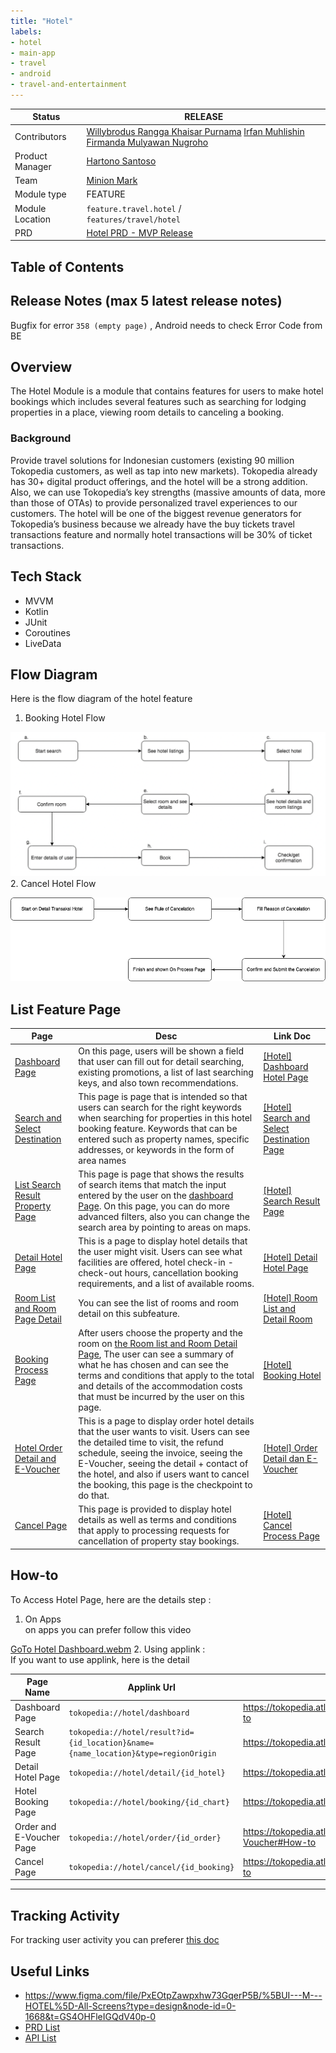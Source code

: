```yaml
---
title: "Hotel"
labels:
- hotel
- main-app
- travel
- android
- travel-and-entertainment
---
```



| **Status** | <!--start status:GREEN-->RELEASE<!--end status--> |
| --- | --- |
| Contributors | [Willybrodus Rangga Khaisar Purnama](https://tokopedia.atlassian.net/wiki/people/62cb5c393d382dfc9c5f11d2?ref=confluence) [Irfan Muhlishin](https://tokopedia.atlassian.net/wiki/people/5bfe19e5128c7106f57662cc?ref=confluence) [Firmanda Mulyawan Nugroho](https://tokopedia.atlassian.net/wiki/people/5d91c148fdfa560dcc3a040f?ref=confluence)  |
| Product Manager | [Hartono Santoso](https://tokopedia.atlassian.net/wiki/people/5c6f1fc4017b4a53c68aa479?ref=confluence)  |
| Team | [Minion Mark](https://tokopedia.atlassian.net/people/team/54372146-8afa-46e4-8de3-783c53a0cc3b)  |
| Module type | <!--start status:YELLOW-->FEATURE<!--end status--> |
| Module Location | `feature.travel.hotel` /<br/> `features/travel/hotel` |
| PRD | [Hotel PRD - MVP Release](/wiki/spaces/TR/pages/456983079/Hotel+PRD+-+MVP+Release)  |

## Table of Contents

<!--toc-->

## Release Notes (max 5 latest release notes)

<!--start expand:17 May 2023 (MA-3.220)-->
Bugfix for error `358 (empty page)` , Android needs to check Error Code from BE
<!--end expand-->

## Overview

The Hotel Module is a module that contains features for users to make hotel bookings which includes several features such as searching for lodging properties in a place, viewing room details to canceling a booking.

### Background

Provide travel solutions for Indonesian customers (existing 90 million Tokopedia customers, as well as tap into new markets). Tokopedia already has 30+ digital product offerings, and the hotel will be a strong addition. Also, we can use Tokopedia’s key strengths (massive amounts of data, more than those of OTAs) to provide personalized travel experiences to our customers. The hotel will be one of the biggest revenue generators for Tokopedia’s business because we already have the buy tickets travel transactions feature and normally hotel transactions will be 30% of ticket transactions.

## Tech Stack

- MVVM
- Kotlin
- JUnit
- Coroutines
- LiveData

## Flow Diagram

Here is the flow diagram of the hotel feature

1. Booking Hotel Flow  


![](res/Screen-Shot-2023-05-17.png)
2. Cancel Hotel Flow  


![](res/Hotel-Home-Page-General-Cancel-Flow.png)

## List Feature Page



| **Page** | **Desc** | **Link Doc** |
| --- | --- | --- |
| [Dashboard Page](https://tokopedia.atlassian.net/wiki/spaces/PA/pages/2204565505/Hotel+Dashboard+Hotel+Page) | On this page, users will be shown a field that user can fill out for detail searching, existing promotions, a list of last searching keys, and also town recommendations. | [[Hotel] Dashboard Hotel Page](/wiki/spaces/PA/pages/2204565505)  |
| [Search and Select Destination](https://tokopedia.atlassian.net/wiki/spaces/PA/pages/2223047492/Hotel+Search+and+Select+Destination+Page) | This page is page that is intended so that users can search for the right keywords when searching for properties in this hotel booking feature. Keywords that can be entered such as property names, specific addresses, or keywords in the form of area names | [[Hotel] Search and Select Destination Page](/wiki/spaces/PA/pages/2223047492)  |
| [List Search Result Property Page](https://tokopedia.atlassian.net/wiki/spaces/PA/pages/2212791285/Hotel+Search+Result+Page) | This page is page that shows the results of search items that match the input entered by the user on the [dashboard Page](https://tokopedia.atlassian.net/wiki/spaces/PA/pages/2204565505/Hotel+Dashboard+Hotel+Page). On this page, you can do more advanced filters, also you can change the search area by pointing to areas on maps. | [[Hotel] Search Result Page](/wiki/spaces/PA/pages/2212791285)  |
| [Detail Hotel Page](https://tokopedia.atlassian.net/wiki/spaces/PA/pages/2224130457/Hotel+Detail+Hotel+Page) | This is a page to display hotel details that the user might visit. Users can see what facilities are offered, hotel check-in - check-out hours, cancellation booking requirements, and a list of available rooms. | [[Hotel] Detail Hotel Page](/wiki/spaces/PA/pages/2224130457)  |
| [Room List and Room Page Detail](https://tokopedia.atlassian.net/wiki/spaces/PA/pages/2237923792/Hotel+Room+List+and+Detail+Room)  | You can see the list of rooms and room detail on this subfeature. | [[Hotel] Room List and Detail Room](/wiki/spaces/PA/pages/2237923792)  |
| [Booking Process Page](https://tokopedia.atlassian.net/wiki/spaces/PA/pages/2237991807/Hotel+Booking+Hotel) | After users choose the property and the room on [the Room list and Room Detail Page](https://tokopedia.atlassian.net/wiki/spaces/PA/pages/2237923792/Hotel+Room+List+and+Detail+Room), The user can see a summary of what he has chosen and can see the terms and conditions that apply to the total and details of the accommodation costs that must be incurred by the user on this page. | [[Hotel] Booking Hotel](/wiki/spaces/PA/pages/2237991807)  |
| [Hotel Order Detail and E-Voucher](https://tokopedia.atlassian.net/wiki/spaces/PA/pages/2244149474/Hotel+Order+Detail+dan+E-Voucher)  | This is a page to display order hotel details that the user wants to visit. Users can see the detailed time to visit, the refund schedule, seeing the invoice, seeing the E-Voucher, seeing the detail + contact of the hotel, and also if users want to cancel the booking, this page is the checkpoint to do that. | [[Hotel] Order Detail dan E-Voucher](/wiki/spaces/PA/pages/2244149474)  |
| [Cancel Page](https://tokopedia.atlassian.net/wiki/spaces/PA/pages/2248804998/Hotel+Cancel+Process+Page)  | This page is provided to display hotel details as well as terms and conditions that apply to processing requests for cancellation of property stay bookings. | [[Hotel] Cancel Process Page](/wiki/spaces/PA/pages/2248804998)  |

## How-to

To Access Hotel Page, here are the details step :

1. On Apps  
on apps you can prefer follow this video

[GoTo Hotel Dashboard.webm](/wiki/download/attachments/2249265529/GoTo%20Hotel%20Dashboard.webm?version=1&modificationDate=1684307192966&cacheVersion=1&api=v2)
2. Using applink :  
If you want to use applink, here is the detail



| Page Name | **Applink Url** | **Detail Desc** |
| --- | --- | --- |
| Dashboard Page | `tokopedia://hotel/dashboard` | <https://tokopedia.atlassian.net/wiki/spaces/PA/pages/2204565505/Hotel+Dashboard+Hotel+Page#How-to>  |
| Search Result Page | `tokopedia://hotel/result?id={id_location}&name={name_location}&type=regionOrigin` | <https://tokopedia.atlassian.net/wiki/spaces/PA/pages/2212791285/Hotel+Search+Result+Page#How-to>  |
| Detail Hotel Page | `tokopedia://hotel/detail/{id_hotel}` | <https://tokopedia.atlassian.net/wiki/spaces/PA/pages/2224130457/Hotel+Detail+Hotel+Page#How-to>  |
| Hotel Booking Page | `tokopedia://hotel/booking/{id_chart}` | <https://tokopedia.atlassian.net/wiki/spaces/PA/pages/2237991807/Hotel+Booking+Hotel#How-to>  |
| Order and E-Voucher Page | `tokopedia://hotel/order/{id_order}` | <https://tokopedia.atlassian.net/wiki/spaces/PA/pages/2244149474/Hotel+Order+Detail+dan+E-Voucher#How-to>  |
| Cancel Page | `tokopedia://hotel/cancel/{id_booking}` | <https://tokopedia.atlassian.net/wiki/spaces/PA/pages/2248804998/Hotel+Cancel+Process+Page#How-to>  |



---

## Tracking Activity

For tracking user activity you can preferer [this doc](https://docs.google.com/spreadsheets/d/1i0pxHqiHuAftEnPoSNAxUeJsvt3Nyj-UtFW9q_aglX4/edit#gid=237713213)

## Useful Links

- <https://www.figma.com/file/PxEOtpZawpxhw73GqerP5B/%5BUI---M---HOTEL%5D-All-Screens?type=design&node-id=0-1668&t=GS4OHFleIGQdV40p-0>
- [PRD List](/wiki/spaces/TR/pages/461112007/Hotel+PRD+List)
- [API List](/wiki/spaces/TR/pages/474712718/Hotel+API+List)
